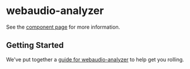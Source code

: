 webaudio-analyzer
================

See the [component page](http://sepans.github.io/webaudio-analyzer) for more information.

## Getting Started

We've put together a [guide for webaudio-analyzer](http://www.polymer-project.org/docs/start/reusableelements.html) to help get you rolling.
